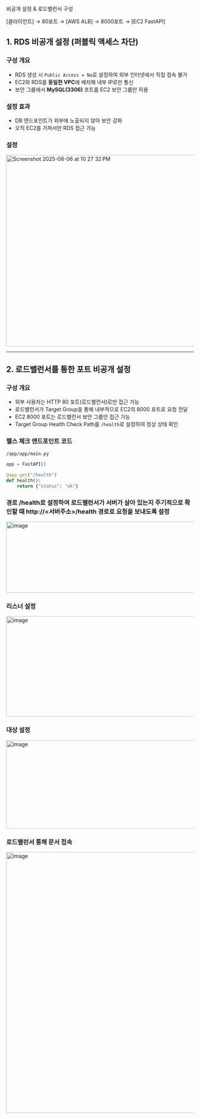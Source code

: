 

비공개 설정 & 로드밸런서 구성

[클라이언트] → 80포트 → [AWS ALB] → 8000포트 → [EC2 FastAPI]


## 1. RDS 비공개 설정 (퍼블릭 액세스 차단)

### 구성 개요
- RDS 생성 시 `Public Access = No`로 설정하여 외부 인터넷에서 직접 접속 불가
- EC2와 RDS를 **동일한 VPC**에 배치해 내부 IP로만 통신
- 보안 그룹에서 **MySQL(3306)** 포트를 EC2 보안 그룹만 허용

### 설정 효과
- DB 엔드포인트가 외부에 노출되지 않아 보안 강화
- 오직 EC2를 거쳐서만 RDS 접근 가능

### 설정

<img width="974" height="514" alt="Screenshot 2025-08-06 at 10 27 32 PM" src="https://github.com/user-attachments/assets/06b4ce95-279e-4a8e-8f35-bf57850a88ac" />

---

## 2. 로드밸런서를 통한 포트 비공개 설정

### 구성 개요
- 외부 사용자는 HTTP 80 포트(로드밸런서)로만 접근 가능
- 로드밸런서가 Target Group을 통해 내부적으로 EC2의 8000 포트로 요청 전달
- EC2 8000 포트는 로드밸런서 보안 그룹만 접근 가능
- Target Group Health Check Path를 `/health`로 설정하여 정상 상태 확인

### 헬스 체크 엔드포인트 코드
`/app/app/main.py`
```python
app = FastAPI()

@app.get("/health")
def health():
    return {"status": "ok"}
```



### 경로 /health로 설정하여 로드밸런서가 서버가 살아 있는지 주기적으로 확인할 때 http://<서버주소>/health 경로로 요청을 보내도록 설정
<img width="1174" height="191" alt="image" src="https://github.com/user-attachments/assets/3791e1d7-ddf0-4296-b9a4-d9b590653afb" />


### 리스너 설정
<img width="1147" height="269" alt="image" src="https://github.com/user-attachments/assets/d208ac42-ff4f-4e5a-9b57-db6191f79eab" />

### 대상 설정
<img width="1150" height="237" alt="image" src="https://github.com/user-attachments/assets/5c4794ef-64f9-4652-9a74-5cfbb6efeacc" />

### 로드밸런서 통해 문서 접속
<img width="1424" height="700" alt="image" src="https://github.com/user-attachments/assets/076e1b19-e152-4d51-9ac6-72b6f28985ca" />


